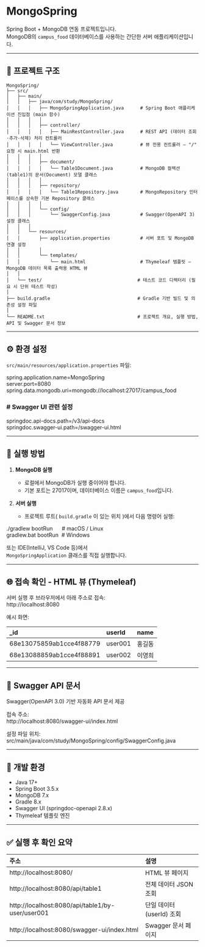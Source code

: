 # MongoSpring

Spring Boot + MongoDB 연동 프로젝트입니다.  
MongoDB의 `campus_food` 데이터베이스를 사용하는 간단한 서버 애플리케이션입니다.

---

## 📁 프로젝트 구조

```
MongoSpring/
├── src/
│   ├── main/
│   │   ├── java/com/study/MongoSpring/
│   │   │   ├── MongoSpringApplication.java      # Spring Boot 애플리케이션 진입점 (main 함수)
│   │   │   │
│   │   │   ├── controller/
│   │   │   │   ├── MainRestController.java      # REST API (데이터 조회·추가·삭제) 처리 컨트롤러
│   │   │   │   └── ViewController.java          # 뷰 전용 컨트롤러 — "/" 요청 시 main.html 반환
│   │   │   │
│   │   │   ├── document/
│   │   │   │   └── Table1Document.java          # MongoDB 컬렉션(table1)의 문서(Document) 모델 클래스
│   │   │   │
│   │   │   ├── repository/
│   │   │   │   └── Table1Repository.java        # MongoRepository 인터페이스를 상속한 기본 Repository 클래스
│   │   │   │
│   │   │   └── config/
│   │   │       └── SwaggerConfig.java           # Swagger(OpenAPI 3) 설정 클래스
│   │   │
│   │   └── resources/
│   │       ├── application.properties           # 서버 포트 및 MongoDB 연결 설정
│   │       │
│   │       └── templates/
│   │           └── main.html                    # Thymeleaf 템플릿 — MongoDB 데이터 목록 출력용 HTML 뷰
│   │
│   └── test/                                   # 테스트 코드 디렉터리 (필요 시 단위 테스트 작성)
│
├── build.gradle                                # Gradle 기반 빌드 및 의존성 설정 파일
│
└── README.txt                                  # 프로젝트 개요, 실행 방법, API 및 Swagger 문서 정보
```

---

## ⚙️ 환경 설정

`src/main/resources/application.properties` 파일:

spring.application.name=MongoSpring <br>
server.port=8080
spring.data.mongodb.uri=mongodb://localhost:27017/campus_food

### # Swagger UI 관련 설정
springdoc.api-docs.path=/v3/api-docs <br>
springdoc.swagger-ui.path=/swagger-ui.html

---

## 🚀 실행 방법

1. **MongoDB 실행**
    - 로컬에서 MongoDB가 실행 중이어야 합니다.
    - 기본 포트는 27017이며, 데이터베이스 이름은 `campus_food`입니다.

2. **서버 실행**
    - 프로젝트 루트( `build.gradle` 이 있는 위치 )에서 다음 명령어 실행:

./gradlew bootRun  &nbsp;&nbsp;&nbsp;&nbsp; # macOS / Linux <br>
gradlew.bat bootRun &nbsp;# Windows

또는 IDE(IntelliJ, VS Code 등)에서  
`MongoSpringApplication` 클래스를 직접 실행합니다.

---

## 🌐 접속 확인 - HTML 뷰 (Thymeleaf)

서버 실행 후 브라우저에서 아래 주소로 접속: <br>
http://localhost:8080

예시 화면:

|_id|userId|name|
|:---|:---|:---|
|68e13075859ab1cce4f88779 | user001 | 홍길동 |
| 68e13088859ab1cce4f88891 | user002 | 이영희 |


---

## 📘 Swagger API 문서

Swagger(OpenAPI 3.0) 기반 자동화 API 문서 제공

접속 주소: <br>
http://localhost:8080/swagger-ui/index.html

설정 파일 위치: <br>
src/main/java/com/study/MongoSpring/config/SwaggerConfig.java

---

## 🧩 개발 환경

- Java 17+
- Spring Boot 3.5.x
- MongoDB 7.x
- Gradle 8.x
- Swagger UI (springdoc-openapi 2.8.x)
- Thymeleaf 템플릿 엔진

---

## ✅ 실행 후 확인 요약

| 주소                                               |설명|
|:-------------------------------------------------|:---|
| http://localhost:8080/              |HTML 뷰 페이지|
| http://localhost:8080/api/table1                 |전체 데이터 JSON 조회|
| http://localhost:8080/api/table1/by-user/user001 |단일 데이터(userId) 조회|
| http://localhost:8080/swagger-ui/index.html      |Swagger 문서 페이지|